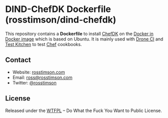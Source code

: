 # DIND-ChefDK Dockerfile (rosstimson/dind-chefdk)

This repository contains a **Dockerfile** to install [ChefDK][chefdk]
on the [Docker in Docker image][dind] which is based on Ubuntu. It is
mainly used with [Drone CI][drone] and [Test Kitchen][test-kitchen] to
test [Chef][chef] cookbooks.

## Contact

* Website:  [rosstimson.com][website]
* Email:    [ross@rosstimson.com][email]
* Twitter:  [@rosstimson][twitter]

## License

Released under the [WTFPL](http://wtfpl.net) – Do What the Fuck You Want
to Public License.


[website]:        https://rosstimson.com
[email]:          mailto:ross@rosstimson.com
[twitter]:        https://twitter.com/rosstimson

[chef]:           http://www.getchef.com/
[chefdk]:         http://downloads.getchef.com/chef-dk/
[drone]:          https://github.com/drone/drone
[test-kitchen]:   http://kitchen.ci/
[dind]:           https://registry.hub.docker.com/u/jpetazzo/dind/
[docker]:         https://www.docker.io
